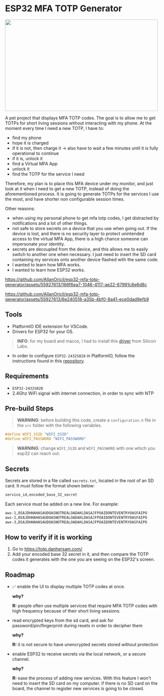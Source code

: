 # ESP32 MFA TOTP Generator

<img src="https://github.com/AllanOricil/esp32-mfa-totp-generator/assets/55927613/4323be9d-6abe-4873-81f7-417203a3e340" width="500" height="300">

A pet project that displays MFA TOTP codes. The goal is to allow me to get TOTPs for short living sessions without interacting with my phone. At the moment every time I need a new TOTP, I have to:

- find my phone
- hope it is charged
- if it is not, then charge it -> also have to wait a few minutes until it is fully operational to continue
- if it is, unlock it
- find a Virtual MFA App
- unlock it
- find the TOTP for the service I need

Therefore, my plan is to place this MFA device under my monitor, and just look at it when I need to get a new TOTP, instead of doing the aforementioned process. It is going to generate TOTPs for the services I use the most, and have shorter non configurable session times.

Other reasons:

- when using my personal phone to get mfa totp codes, I get distracted by notifications and a lot of other things.
- not safe to store secrets on a device that you use when going out. If the device is lost, and there is no security layer to protect unintended access to the virtual MFA App, there is a high chance someone can impersonate your identity.
- secrets are decoupled from the device, and this allows me to easily switch to another one when necessary. I just need to insert the SD card containing my services onto another device flashed with the same code.
- I wanted to learn how MFA works.
- I wanted to learn how ESP32 works.

https://github.com/AllanOricil/esp32-mfa-totp-generator/assets/55927613/166f6ea7-1046-4117-ae22-67991c8e6d8c


https://github.com/AllanOricil/esp32-mfa-totp-generator/assets/55927613/6e240518-a35b-4bf0-8a41-ece0dad9efb9


## Tools

- PlatformIO IDE extension for VSCode.
- Drivers for ESP32 for your OS. 
> **INFO**: for my board and macos, I had to install this [driver](https://www.silabs.com/developers/usb-to-uart-bridge-vcp-drivers) from Silicon Labs.
- In order to configure `ESP32-2432S028` in PlatformIO, follow the instructions found in this [repository](https://github.com/rzeldent/esp32-smartdisplay).

## Requirements

- `ESP32-2432S028`
- 2.4Ghz WiFi signal with internet connection, in order to sync with NTP

## Pre-build Steps

> **WARNING**: before building this code, create a `configuration.h` file in the `src` folder with the following variables.
````c
#define WIFI_SSID "WIFI_SSID"
#define WIFI_PASSWORD "WIFI_PASSWORD"
````
> **WARNING**: change `WIFI_SSID` and `WIFI_PASSWORD` with one which you esp32 can reach out.


## Secrets

Secrets are stored in a file called `secrets.txt`, located in the root of an SD card. It must follow the format shown below:

````bash
service_id,encoded_base_32_secret
````

Each service must be added on a new line. For example:

````bash
aws-1,DSAJDHHAHASAUDOASNOTREALOADAKLDASAJFPOAIDONTEVENTRYOASFAIPO
aws-2,DSAJDHHAHASAUDOASNOTREALOADAKLDASAJFPOAIDONTEVENTRYOASFAIPO
aws-3,DSAJDHHAHASAUDOASNOTREALOADAKLDASAJFPOAIDONTEVENTRYOASFAIPO
````

## How to verify if it is working

1. Go to https://totp.danhersam.com/
2. Add your encoded base 32 secret in it, and then compare the TOTP codes it generates with the one you are seeing on the ESP32's screen.


## Roadmap

- ✅ enable the UI to display multiple TOTP codes at once. 

	**why?**

	**R:** people often use multiple services that require MFA TOTP codes with high frequency because of their short living sessions.

- read encrypted keys from the sd card, and ask for password/pin/fingerprint during resets in order to decipher them

	**why?** 

	**R:** it is not secure to have unencrypted secrets stored without protection

- enable ESP32 to receive secrets via the local network, or a secure channel.

	**why?** 

	**R:** ease the process of adding new services. With this feature I won't need to insert the SD card on my computer. if there is no SD card on the board, the channel to register new services is going to be closed.
